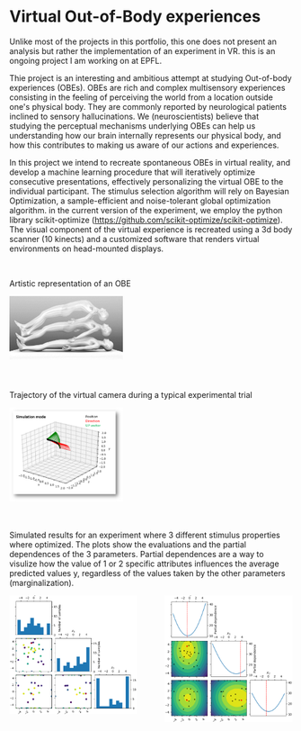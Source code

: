 # Virtual Out-of-Body experiences

Unlike most of the projects in this portfolio, this one does not present an analysis but rather the implementation of an experiment in VR. this is an ongoing project I am working on at EPFL.

Thie project is an interesting and ambitious attempt at studying Out-of-body experiences (OBEs). 
OBEs are rich and complex multisensory experiences consisting in the feeling of perceiving the world from a location outside one's physical body. They are commonly reported by neurological patients inclined to sensory hallucinations.
We (neuroscientists) believe that studying the perceptual mechanisms underlying OBEs can help us understanding how our brain internally represents our physical body, and how this contributes to making us aware of our actions and experiences.

In this project we intend to recreate spontaneous OBEs in virtual reality, and develop a machine learning procedure that will iteratively optimize consecutive presentations, effectively personalizing the virtual OBE to the individual participant.
The stimulus selection algorithm will rely on Bayesian Optimization, a sample-efficient and noise-tolerant global optimization algorithm. in the current version of the experiment, we employ the python library scikit-optimize (https://github.com/scikit-optimize/scikit-optimize).
The visual component of the virtual experience is recreated using a 3d body scanner (10 kinects) and a customized software that renders virtual environments on head-mounted displays.

<br/>

Artistic representation of an OBE

<img align="left" width="40%" height="40%" src="spontaneousOBE.png"><br/><br/><br/><br/><br/><br/><br/><br/><br/>

Trajectory of the virtual camera during a typical experimental trial

<img align="left" width="40%" height="40%" src="virtualOBE_camera.png"><br/><br/><br/><br/><br/><br/><br/><br/><br/><br/><br/><br/>

Simulated results for an experiment where 3 different stimulus properties where optimized. 
The plots show the evaluations and the partial dependences of the 3 parameters. Partial dependences are a way to visulize how the value of 1 or 2 specific attributes influences the average predicted values y, regardless of the values taken by the other parameters (marginalization).

<img align="left" width="45%" height="45%" src="eval.png"> 

<img align="right" width="45%" height="45%" src="partial_dep.png">




